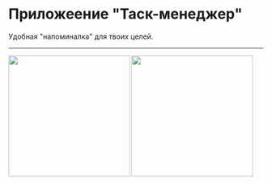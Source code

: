 # Приложеение "Таск-менеджер"
Удобная "напоминалка" для твоих целей.

---

<img align="left" src="https://github.com/user-attachments/assets/5703c380-0e54-42aa-a0a9-e544c94c0704" width="240">
<img align="left" src="https://github.com/user-attachments/assets/f9c7a02c-d831-4f36-8a08-56750df8800c" width="240">
